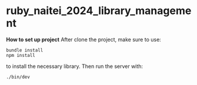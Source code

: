 # ruby_naitei_2024_library_management
**How to set up project**
After clone the project, make sure to use:
```
bundle install
npm install
```

to install the necessary library. Then run the server with:
```
./bin/dev
```
